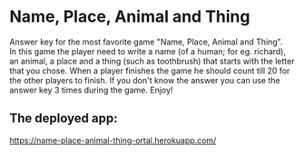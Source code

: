 # Name, Place, Animal and Thing

Answer key for the most favorite game "Name, Place, Animal and Thing".  
In this game the player need to write a name (of a human; for eg. richard), an animal, a place and a thing (such as toothbrush) that starts with the letter that you chose. When a player finishes the game he should count till 20 for the other players to finish. If you don't know the answer you can use the answer key 3 times during the game. 
Enjoy!

## The deployed app: 

https://name-place-animal-thing-ortal.herokuapp.com/

